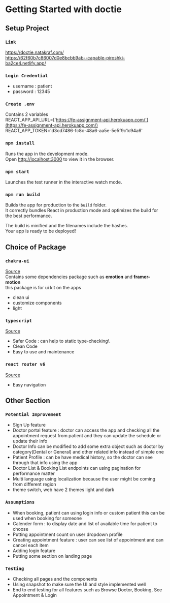 # Getting Started with doctie

## Setup Project

### `Link`
https://doctie.natakraf.com/ \
https://62f60b7c86007d0e8bcbb9ab--capable-piroshki-ba2ce4.netlify.app/

### `Login Credential`

- username : patient
- password : 12345

### `Create .env`

Contains 2 variables\
REACT_APP_API_URL=['https://fe-assignment-api.herokuapp.com/'](https://fe-assignment-api.herokuapp.com/) \
REACT_APP_TOKEN='d3cd7486-fc8c-48a6-aa5e-5e5f9c1c94a6'

### `npm install`

Runs the app in the development mode.\
Open [http://localhost:3000](http://localhost:3000) to view it in the browser.

### `npm start`

Launches the test runner in the interactive watch mode.

### `npm run build`

Builds the app for production to the `build` folder.\
It correctly bundles React in production mode and optimizes the build for the best performance.

The build is minified and the filenames include the hashes.\
Your app is ready to be deployed!

## Choice of Package
### `chakra-ui`

[Source](https://chakra-ui.com/)\
Contains some dependencies package such as <b>emotion</b> and <b>framer-motion</b>\
this package is for ui kit on the apps
- clean ui
- customize components
- light

### `typescript`

[Source](https://www.typescriptlang.org/)
- Safer Code : can help to static type-checking\
- Clean Code
- Easy to use and maintenance

### `react router v6`

[Source](https://reactrouter.com/)
- Easy navigation

## Other Section

### `Potential Improvement`

- Sign Up feature
- Doctor portal feature : doctor can access the app and checking all the appointment request from patient and they can update the schedule or update their info
- Doctor Info can be modified to add some extra object such as doctor by category(Dental or General) and other related info instead of simple one
- Patient Profile : can be have medical history, so the doctor can see through that info using the app
- Doctor List & Booking List endpoints can using pagination for performance matter
- Multi language using localization because the user might be coming from different region
- theme switch, web have 2 themes light and dark

### `Assumptions`

- When booking, patient can using login info or custom patient this can be used when booking for someone
- Calender form : to display date and list of available time for patient to choose
- Putting appointment count on user dropdown profile
- Creating appointment feature : user can see list of appointment and can cancel each item
- Adding login feature
- Putting some section on landing page

### `Testing`
- Checking all pages and the components
- Using snapshot to make sure the UI and style implemented well
- End to end testing for all features such as Browse Doctor, Booking, See Appointment & Login
